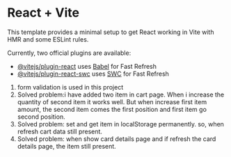 # React + Vite

This template provides a minimal setup to get React working in Vite with HMR and some ESLint rules.

Currently, two official plugins are available:

- [@vitejs/plugin-react](https://github.com/vitejs/vite-plugin-react/blob/main/packages/plugin-react/README.md) uses [Babel](https://babeljs.io/) for Fast Refresh
- [@vitejs/plugin-react-swc](https://github.com/vitejs/vite-plugin-react-swc) uses [SWC](https://swc.rs/) for Fast Refresh

1. form validation is used in this project
2. Solved problem:i have added two item in cart page. When i increase the quantity of second item it works well. But when increase first item amount, the second item comes the first position and first item go second position.
3. Solved problem: set and get item in localStorage permanently. so, when refresh cart data still present.
4. Solved problem: when show card details page and if refresh the card details page, the item still present.
